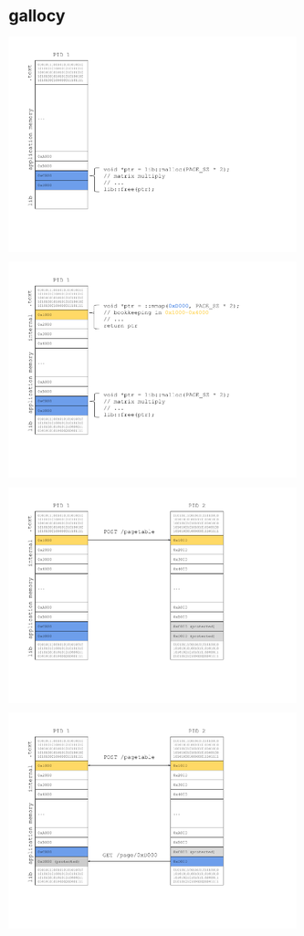 # gallocy

![normal memory allocation](./resources/images/nutshell/normal.png)

![custom memory allocation](./resources/images/nutshell/custom.png)

![custom memory allocation with remote sync example](./resources/images/nutshell/custom-1.png)

![custom memory allocation with remote get example](./resources/images/nutshell/custom-2.png)
